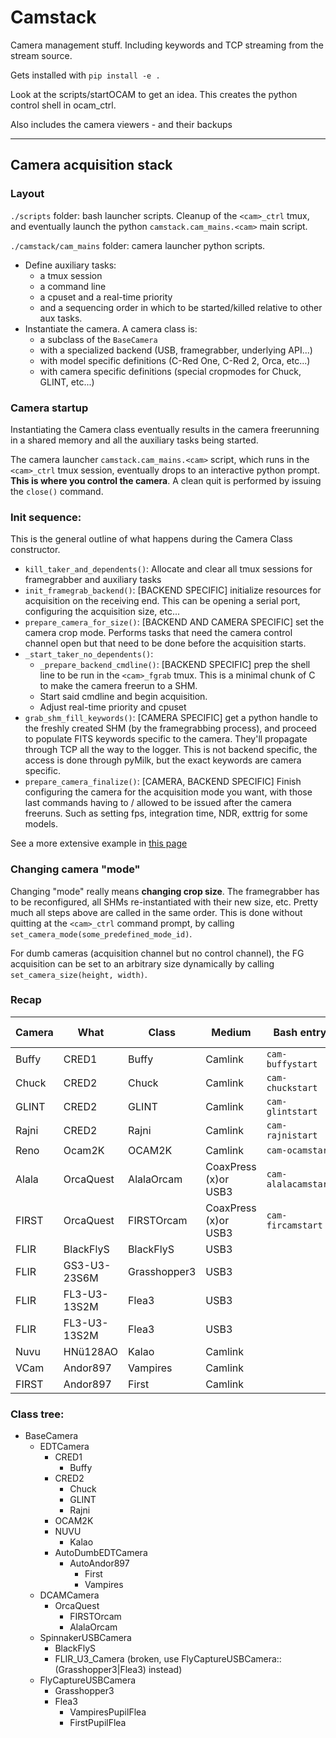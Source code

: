 # Camstack


Camera management stuff. Including keywords and TCP streaming from the stream source.

Gets installed with `pip install -e .`

Look at the scripts/startOCAM to get an idea.
This creates the python control shell in ocam_ctrl.

Also includes the camera viewers - and their backups

-----


## Camera acquisition stack

### Layout

`./scripts` folder: bash launcher scripts. Cleanup of the `<cam>_ctrl` tmux, and eventually launch the python `camstack.cam_mains.<cam>` main script.

`./camstack/cam_mains` folder: camera launcher python scripts.
- Define auxiliary tasks:
  - a tmux session
  - a command line
  - a cpuset and a real-time priority
  - and a sequencing order in which to be started/killed relative to other aux tasks.
- Instantiate the camera. A camera class is:
  - a subclass of the `BaseCamera`
  - with a specialized backend (USB, framegrabber, underlying API...)
  - with model specific definitions (C-Red One, C-Red 2, Orca, etc...)
  - with camera specific definitions (special cropmodes for Chuck, GLINT, etc...)

### Camera startup

Instantiating the Camera class eventually results in the camera freerunning in a shared memory and all the auxiliary tasks being started.

The camera launcher `camstack.cam_mains.<cam>` script, which runs in the `<cam>_ctrl` tmux session, eventually drops to an interactive python prompt. **This is where you control the camera**. A clean quit is performed by issuing the `close()` command.

### Init sequence:

This is the general outline of what happens during the Camera Class constructor.

- `kill_taker_and_dependents()`: Allocate and clear all tmux sessions for framegrabber and auxiliary tasks
- `init_framegrab_backend()`: [BACKEND SPECIFIC] initialize resources for acquisition on the receiving end. This can be opening a serial port, configuring the acquisition size, etc...
- `prepare_camera_for_size()`: [BACKEND AND CAMERA SPECIFIC] set the camera crop mode. Performs tasks that need the camera control channel open but that need to be done before the acquisition starts.
- `_start_taker_no_dependents()`:
  - `_prepare_backend_cmdline()`: [BACKEND SPECIFIC] prep the shell line to be run in the `<cam>_fgrab` tmux. This is a minimal chunk of C to make the camera freerun to a SHM.
  - Start said cmdline and begin acquisition.
  - Adjust real-time priority and cpuset
- `grab_shm_fill_keywords()`: [CAMERA SPECIFIC] get a python handle to the freshly created SHM (by the framegrabbing process), and proceed to populate FITS keywords specific to the camera. They'll propagate through TCP all the way to the logger. This is not backend specific, the access is done through pyMilk, but the exact keywords are camera specific.
- `prepare_camera_finalize()`: [CAMERA, BACKEND SPECIFIC] Finish configuring the camera for the acquisition mode you want, with those last commands having to / allowed to be issued after the camera freeruns. Such as setting fps, integration time, NDR, exttrig for some models.

See a more extensive example in [this page](DETAILED_CAMERA_INIT.md)

### Changing camera "mode"

Changing "mode" really means **changing crop size**. The framegrabber has to be reconfigured, all SHMs re-instantiated with their new size, etc. Pretty much all steps above are called in the same order.
This is done without quitting at the `<cam>_ctrl` command prompt, by calling `set_camera_mode(some_predefined_mode_id)`.

For dumb cameras (acquisition channel but no control channel), the FG acquisition can be set to an arbitrary size dynamically by calling `set_camera_size(height, width)`.


### Recap


| Camera | What         | Class        | Medium               | Bash entry          | Python entry     | Computer | Stream      | Raw stream   |
| ------ | ------------ | ------------ | -------------------- | ------------------- | ---------------- | -------- | ----------- | ------------ |
| Buffy  | CRED1        | Buffy        | Camlink              | `cam-buffystart`    | `buffycam.py`    | scexao5  | `kcam`      | `kcam_raw`   |
| Chuck  | CRED2        | Chuck        | Camlink              | `cam-chuckstart`    | `chuckcam.py`    | scexao5  | `ircam0`    | `ircam0_raw` |
| GLINT  | CRED2        | GLINT        | Camlink              | `cam-glintstart`    | `glintcam.py`    | scexao5  | `glint`     |              |
| Rajni  | CRED2        | Rajni        | Camlink              | `cam-rajnistart`    | `rajnicam.py`    | scexao5  | `rajni`     |              |
| Reno   | Ocam2K       | OCAM2K       | Camlink              | `cam-ocamstart`     | `renocam.py`     | scexao5  | `ocam2d`    | `ocam2krc`   |
| Alala  | OrcaQuest    | AlalaOrcam   | CoaxPress (x)or USB3 | `cam-alalacamstart` | `first_orcam.py` | alala    | `orcam`     |              |
| FIRST  | OrcaQuest    | FIRSTOrcam   | CoaxPress (x)or USB3 | `cam-fircamstart`   | `alala_orcam.py` | kamua    | `orcam`     |              |
| FLIR   | BlackFlyS    | BlackFlyS    | USB3                 | ` `                 | ` `              |          |             |              |
| FLIR   | GS3-U3-23S6M | Grasshopper3 | USB3                 | ` `                 | ` `              | scexao5  |             |              |
| FLIR   | FL3-U3-13S2M | Flea3        | USB3                 | ` `                 | ` `              | sonne    |             |              |
| FLIR   | FL3-U3-13S2M | Flea3        | USB3                 | ` `                 | ` `              | kamua    |             |              |
| Nuvu   | HNü128AO     | Kalao        | Camlink              | ` `                 | `kalaocam.py`    |          |             |              |
| VCam   | Andor897     | Vampires     | Camlink              | ` `                 | ` `              | scexao5  | `vcamim<k>` |              |
| FIRST  | Andor897     | First        | Camlink              | ` `                 | ` `              | kamua    | ` `         |              |


### Class tree:

- BaseCamera
  - EDTCamera
    - CRED1
      - Buffy
    - CRED2
      - Chuck
      - GLINT
      - Rajni
    - OCAM2K
    - NUVU
      - Kalao
    - AutoDumbEDTCamera
      - AutoAndor897
        - First
        - Vampires
  - DCAMCamera
    - OrcaQuest
      - FIRSTOrcam
      - AlalaOrcam
  - SpinnakerUSBCamera
    - BlackFlyS
    - FLIR_U3_Camera (broken, use FlyCaptureUSBCamera::(Grasshopper3|Flea3) instead)
  - FlyCaptureUSBCamera
    - Grasshopper3
    - Flea3
      - VampiresPupilFlea
      - FirstPupilFlea
